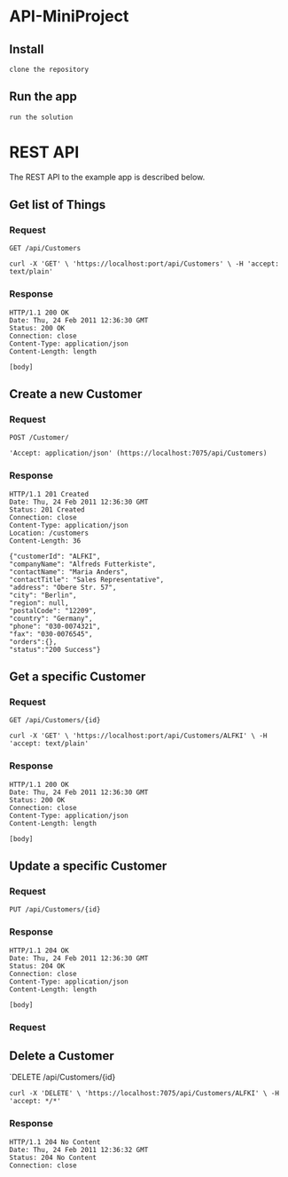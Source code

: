 # API-MiniProject

## Install

    clone the repository

## Run the app

    run the solution

# REST API

The REST API to the example app is described below.

## Get list of Things

### Request

`GET /api/Customers`

    curl -X 'GET' \ 'https://localhost:port/api/Customers' \ -H 'accept: text/plain'

### Response

    HTTP/1.1 200 OK
    Date: Thu, 24 Feb 2011 12:36:30 GMT
    Status: 200 OK
    Connection: close
    Content-Type: application/json
    Content-Length: length

    [body]

## Create a new Customer

### Request

`POST /Customer/`

    'Accept: application/json' (https://localhost:7075/api/Customers)

### Response

    HTTP/1.1 201 Created
    Date: Thu, 24 Feb 2011 12:36:30 GMT
    Status: 201 Created
    Connection: close
    Content-Type: application/json
    Location: /customers
    Content-Length: 36

    {"customerId": "ALFKI",
    "companyName": "Alfreds Futterkiste",
    "contactName": "Maria Anders",
    "contactTitle": "Sales Representative",
    "address": "Obere Str. 57",
    "city": "Berlin",
    "region": null,
    "postalCode": "12209",
    "country": "Germany",
    "phone": "030-0074321",
    "fax": "030-0076545",
    "orders":{},
    "status":"200 Success"}

## Get a specific Customer

### Request

`GET /api/Customers/{id}`

    curl -X 'GET' \ 'https://localhost:port/api/Customers/ALFKI' \ -H 'accept: text/plain'

### Response

    HTTP/1.1 200 OK
    Date: Thu, 24 Feb 2011 12:36:30 GMT
    Status: 200 OK
    Connection: close
    Content-Type: application/json
    Content-Length: length

    [body]
    

## Update a specific Customer

### Request

`PUT /api/Customers/{id}`

### Response

    HTTP/1.1 204 OK
    Date: Thu, 24 Feb 2011 12:36:30 GMT
    Status: 204 OK
    Connection: close
    Content-Type: application/json
    Content-Length: length

    [body]

### Request

## Delete a Customer


`DELETE /api/Customers/{id}

    curl -X 'DELETE' \ 'https://localhost:7075/api/Customers/ALFKI' \ -H 'accept: */*'

### Response

    HTTP/1.1 204 No Content
    Date: Thu, 24 Feb 2011 12:36:32 GMT
    Status: 204 No Content
    Connection: close
